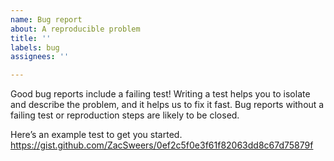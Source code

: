 ```yaml
---
name: Bug report
about: A reproducible problem
title: ''
labels: bug
assignees: ''

---
```


Good bug reports include a failing test! Writing a test helps you to isolate and describe the problem, and it helps us to fix it fast. Bug reports without a failing test or reproduction steps are likely to be closed.

Here’s an example test to get you started.
https://gist.github.com/ZacSweers/0ef2c5f0e3f61f82063dd8c67d75879f